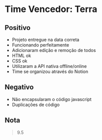 # Time Vencedor: Terra

## Positivo
- Projeto entregue na data correta
- Funcionando perfeitamente
- Adicionaram edição e remoção de todos
- HTML ok
- CSS ok
- Utilizaram a API nativa offline/online
- Time se organizou através do Notion

## Negativo
- Não encapsularam o código javascript
- Duplicações de código

## Nota 
> 9.5

